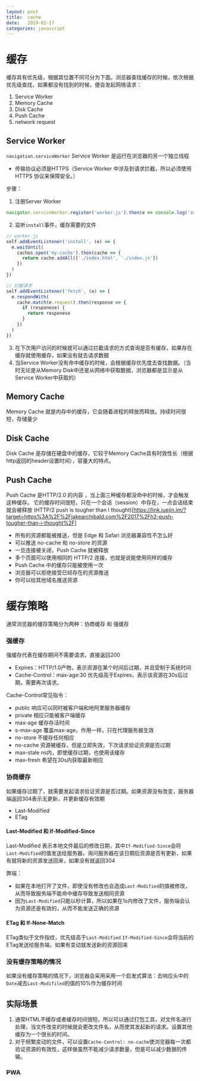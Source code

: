 ```yaml
---
layout: post
title:  cache
date:   2019-02-17
categories: javascript
---
```


# 缓存
缓存具有优先级，根据其位置不同可分为下面。浏览器查找缓存的时候，依次根据优先级查找，如果都没有找到的时候，便会发起网络请求：
1. Service Worker
2. Memory Cache
3. Disk Cache
4. Push Cache
5. network request

## Service Worker
`navigation.serviceWorker`
Service Worker 是运行在浏览器的另一个独立线程
- 传输协议必须是HTTPS（Service Worker 中涉及到请求拦截，所以必须使用 HTTPS 协议来保障安全。）

步骤：
1. 注册Server Worker
```js
navigator.serviceWorker.register('worker.js').then(e => console.log('success')).catch(e => console.log('error'))
```
2. 监听`install`事件，缓存需要的文件
```js
// worker.js
self.addEventListener('install', (e) => {
  e.waitUntil(
    caches.open('my-cache').then(cache => {
      return cache.addAll(['./index.html', './index.js'])
    })
  )
})

// 拦截请求
self.addEventListener('fetch', (e) => {
  e.respondWith(
    cache.match(e.request).then(response => {
      if (responese) {
        return responese
      }
    })
  )
})
```
3. 在下次用户访问的时候就可以通过拦截请求的方式查询是否有缓存，如果存在缓存就使用缓存，如果没有就去请求数据
4. 当Service Worker没有命中缓存的时候，会根据缓存优先度去查找数据。（当时无论是从Memory Disk中还是从网络中获取数据，浏览器都是显示是从Service Worker中获取的）

## Memory Cache
Memory Cache 就是内存中的缓存，它会随着进程的释放而释放。持续时间很短，存储量少

## Disk Cache
Disk Cache 是存储在硬盘中的缓存，它较于Memory Cache具有时效性长（根据http返回的header设置时间），容量大的特点。

## Push Cache
Push Cache 是HTTP/2.0 的内容 ，当上面三种缓存都没命中的时候，才会触发这种缓存。
它的缓存时间很短，只在一个会话（session）中存在，一点会话结束就会被释放
(HTTP/2 push is tougher than I thought)[https://link.juejin.im/?target=https%3A%2F%2Fjakearchibald.com%2F2017%2Fh2-push-tougher-than-i-thought%2F]

- 所有的资源都能被推送，但是 Edge 和 Safari 浏览器兼容性不怎么好
- 可以推送 no-cache 和 no-store 的资源
- 一旦连接被关闭，Push Cache 就被释放
- 多个页面可以使用相同的 HTTP/2 连接，也就是说能使用同样的缓存
- Push Cache 中的缓存只能被使用一次
- 浏览器可以拒绝接受已经存在的资源推送
- 你可以给其他域名推送资源

# 缓存策略
通常浏览器的缓存策略分为两种：协商缓存 和 强缓存

### 强缓存
强缓存代表在缓存期间不需要请求，直接返回200
- Expires：HTTP/1.0产物，表示资源在某个时间后过期，并且受制于系统时间
- Cache-Control：max-age:30 优先级高于Expires，表示该资源在30s后过期，需要再次请求。

Cache-Control常见指令：
- public 响应可以同时被客户端和地阿里服务器缓存
- private 相应只能被客户端缓存
- max-age 缓存存活时间
- s-max-age 覆盖max-age，作用一样，只在代理服务器生效
- no-store 不缓存任何相应
- no-cache 资源被缓存，但是立即失效，下次请求验证资源是否过期
- max-stale ns内，即使缓存过期，也使用该缓存
- max-fresh 希望在30s内获取最新相应

### 协商缓存
如果缓存过期了，就需要发起请求验证资源是否过期。如果资源没有改变，服务器端返回304表示无更新，并更新缓存有效期
- Last-Modified
- ETag

#### Last-Modified 和 If-Modified-Since
Last-Modified 表示本地文件最后的修改日期，其中`If-Modified-Since`会将`Last-Modified`的值发送给服务器，询问服务器在该日期后资源是否有更新，如果有就将新的资源发送回来，如果没有就返回304

弊端：
- 如果在本地打开了文件，即使没有修改也会造成`Last-Modified`的值被修改，从而导致服务端不能命中缓存导致发送相同资源
- 因为`Last-Modified`只能以秒计算，所以如果在1s内修改了文件，服务端会认为资源还是有效的，从而不能发送正确的资源

#### ETag 和 If-None-Match
ETag类似于文件指纹，优先级高于`Last-Modified`
`If-Modified-Since`会将当前的ETag发送给服务端，如果有变动就发送新的资源回来

### 没有缓存策略的情况
如果没有缓存策略的情况下，浏览器会采用采用一个启发式算法：去响应头中的`Date`减去`Last-Modifiled`的值的10%作为缓存时间

## 实际场景
1. 通常HTML不缓存或者缓存时间很短，所以可以通过打包工具，对文件名进行处理，当文件改变的时候就会更改文件名，从而使其发起新的请求。设置其他缓存为一个很长的时间。
2. 对于频繁变动的文件，可以设置`Cache-Control: no-cache`使浏览器每一次都验证资源的有效性，这样做虽然不能减少请求数量，但是可以减少数据的传输。

### PWA
